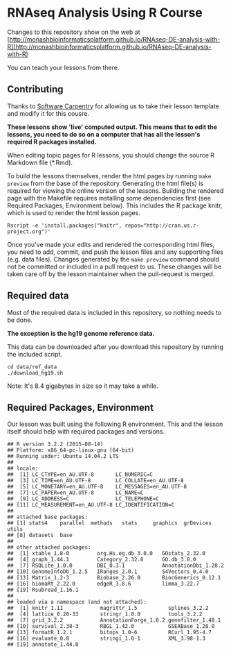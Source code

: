 RNAseq Analysis Using R Course
=====================

Changes to this repository show on the web at [http://monashbioinformaticsplatform.github.io/RNAseq-DE-analysis-with-R](http://monashbioinformaticsplatform.github.io/RNAseq-DE-analysis-with-R)

You can teach your lessons from there.


## Contributing

Thanks to [Software Carpentry](http://software-carpentry.org/) for allowing us to take their lesson template and modify it for this cousre.

**These lessons show 'live' computed output. This means that to edit the lessons, you need to do so on a computer that has all the lesson's required R packages installed.**

When editing topic pages for R lessons, you should change the source R Markdown
file (*.Rmd).

To build the lessons themselves, render the html pages by running `make preview` from the base of the repository. Generating the html file(s) is required for viewing the online version of the lessons. Building the rendered page with the Makefile requires installing some dependencies first (see Required Packages, Environment below). This includes the R package knitr, which is used to render the html lesson pages. 

`Rscript -e 'install.packages("knitr", repos="http://cran.us.r-project.org")'`

Once you've made your edits and rendered the corresponding html files,
you need to add, commit, and push the lesson files 
and any supporting files (e.g. data files). Changes generated by the `make preview` command should not be committed or included in a pull request to us. These changes will be taken care off by the lesson maintainer when the pull-request is merged.


## Required data

Most of the required data is included in this repository, so nothing needs to be done.

**The exception is the hg19 genome reference data.**

This data can be downloaded after you download this repository by running the included script.

```
cd data/ref_data
./download_hg19.sh
```

Note: It's 8.4 gigabytes in size so it may take a while.


## Required Packages, Environment

Our lesson was built using the following R environment. This and the lesson itself should help with required packages and versions.

```
## R version 3.2.2 (2015-08-14)
## Platform: x86_64-pc-linux-gnu (64-bit)
## Running under: Ubuntu 14.04.2 LTS
## 
## locale:
##  [1] LC_CTYPE=en_AU.UTF-8       LC_NUMERIC=C              
##  [3] LC_TIME=en_AU.UTF-8        LC_COLLATE=en_AU.UTF-8    
##  [5] LC_MONETARY=en_AU.UTF-8    LC_MESSAGES=en_AU.UTF-8   
##  [7] LC_PAPER=en_AU.UTF-8       LC_NAME=C                 
##  [9] LC_ADDRESS=C               LC_TELEPHONE=C            
## [11] LC_MEASUREMENT=en_AU.UTF-8 LC_IDENTIFICATION=C       
## 
## attached base packages:
## [1] stats4    parallel  methods   stats     graphics  grDevices utils    
## [8] datasets  base     
## 
## other attached packages:
##  [1] xtable_1.8-0         org.Hs.eg.db_3.0.0   GOstats_2.32.0      
##  [4] graph_1.44.1         Category_2.32.0      GO.db_3.0.0         
##  [7] RSQLite_1.0.0        DBI_0.3.1            AnnotationDbi_1.28.2
## [10] GenomeInfoDb_1.2.5   IRanges_2.0.1        S4Vectors_0.4.0     
## [13] Matrix_1.2-3         Biobase_2.26.0       BiocGenerics_0.12.1 
## [16] biomaRt_2.22.0       edgeR_3.8.6          limma_3.22.7        
## [19] Rsubread_1.16.1     
## 
## loaded via a namespace (and not attached):
##  [1] knitr_1.11            magrittr_1.5          splines_3.2.2        
##  [4] lattice_0.20-33       stringr_1.0.0         tools_3.2.2          
##  [7] grid_3.2.2            AnnotationForge_1.8.2 genefilter_1.48.1    
## [10] survival_2.38-3       RBGL_1.42.0           GSEABase_1.28.0      
## [13] formatR_1.2.1         bitops_1.0-6          RCurl_1.95-4.7       
## [16] evaluate_0.8          stringi_1.0-1         XML_3.98-1.3         
## [19] annotate_1.44.0
```
